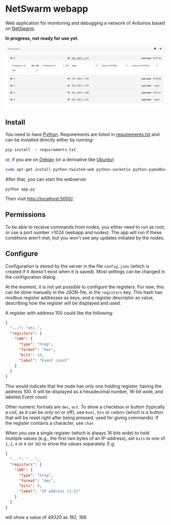 # NetSwarm webapp

Web application for monitoring and debugging a network of Arduinos based on
[NetSwarm](https://github.com/wvengen/netswarm-arduino).

**In progress, not ready for use yet.**

![screenshot](screenshot.png)


## Install

You need to have [Python](https://python.org/). Requirements are listed
in [requirements.txt](requirements.txt) and can be installed directly
either by running:

```sh
pip install -r requirements.txt
```

or, if you are on [Debian](http://debian.org/) (or a derivative like
[Ubuntu](http://ubuntu.com/)):

```sh
sudo apt-get install python-twisted-web python-socketio python-pymodbus
```

After that, you can start the webserver

```
python app.py
```

Then visit [http://localhost:5000/](http://localhost:5000).


## Permissions

To be able to receive commands from nodes, you either need to run as root, or
use a port number &gt;1024 (webapp and nodes). The app will run if these
conditions aren't met, but you won't see any updates initiated by the nodes.


## Configure

Configuration is stored by the server in the file `config.json` (which is
created if it doesn't exist when it is saved). Most settings can be changed
in the configuration dialog.

At the moment, it is not yet possible to configure the registers. For now,
this can be done manually in the JSON-file, in the `registers` key. This
hash has modbus register addresses as keys, and a register descriptor as
value, describing how the register will be displayed and used.

A register with address 100 could like the following:

```json
{
  "...": "etc.",
  "registers": {
    "100": {
      "type": "hreg",
      "format": "hex",
      "bits": 16,
      "label": "Event count"
    }
  }
}
```

This would indicate that the node has only one holding register, having the
address 100. It will be displayed as a hexadecimal number, 16-bit wide, and
labeled _Event count_.

Other numeric formats are `dec`, `oct`. To show a checkbox or button (typically
a coil, as it can be only on or off), use `bool`, `btn` or `cmdbtn` (which is a
button that will be reset right after being pressed, used for giving commands).
If the register contains a character, use `char`.

When you use a single register (which is always 16 bits wide) to hold multiple
values (e.g., the first two bytes of an IP-address), set `bits` to one of `1`,
`2`, `4` or `8` (or `16`) to show the values separately. E.g.

```json
{
  "...": "...",
  "registers": {
    "100": {
      "type": "hreg",
      "format": "dec",
      "bits": 8,
      "label": "IP address (1-2)"
    }
  }
}
```

will show a value of _49320_ as _192, 168_.
